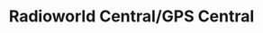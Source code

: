 ---
title: "Radioworld Central/GPS Central"
url: /calgary/radioworld-central-gps-central/
shop: Elektronik
---
